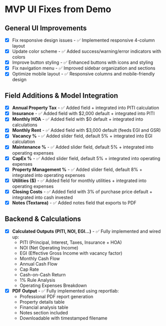 # MVP UI Fixes from Demo

## General UI Improvements
- [x] Fix responsive design issues - ✅ Implemented responsive 4-column layout
- [x] Update color scheme - ✅ Added success/warning/error indicators with colors
- [x] Improve button styling - ✅ Enhanced buttons with icons and styling
- [x] Fix navigation menu - ✅ Improved sidebar organization and sections
- [x] Optimize mobile layout - ✅ Responsive columns and mobile-friendly design

## Field Additions & Model Integration
- [x] **Annual Property Tax** - ✅ Added field + integrated into PITI calculation
- [x] **Insurance** - ✅ Added field with $2,000 default + integrated into PITI
- [x] **Monthly HOA** - ✅ Added field with $0 default + integrated into calculations
- [x] **Monthly Rent** - ✅ Added field with $3,000 default (feeds EGI and GSR)
- [x] **Vacancy %** - ✅ Added slider field, default 5% + integrated into EGI calculation
- [x] **Maintenance %** - ✅ Added slider field, default 5% + integrated into operating expenses
- [x] **CapEx %** - ✅ Added slider field, default 5% + integrated into operating expenses
- [x] **Property Management %** - ✅ Added slider field, default 8% + integrated into operating expenses
- [x] **Utilities ($)** - ✅ Added field for monthly utilities + integrated into operating expenses
- [x] **Closing Costs** - ✅ Added field with 3% of purchase price default + integrated into cash invested
- [x] **Notes (Textarea)** - ✅ Added notes field that exports to PDF

## Backend & Calculations
- [x] **Calculated Outputs (PITI, NOI, EGI...)** - ✅ Fully implemented and wired up:
  - PITI (Principal, Interest, Taxes, Insurance + HOA)
  - NOI (Net Operating Income)
  - EGI (Effective Gross Income with vacancy factor)
  - Monthly Cash Flow
  - Annual Cash Flow
  - Cap Rate
  - Cash-on-Cash Return
  - 1% Rule Analysis
  - Operating Expenses Breakdown
- [x] **PDF Output** - ✅ Fully implemented using reportlab:
  - Professional PDF report generation
  - Property details table
  - Financial analysis table
  - Notes section included
  - Downloadable with timestamped filename

